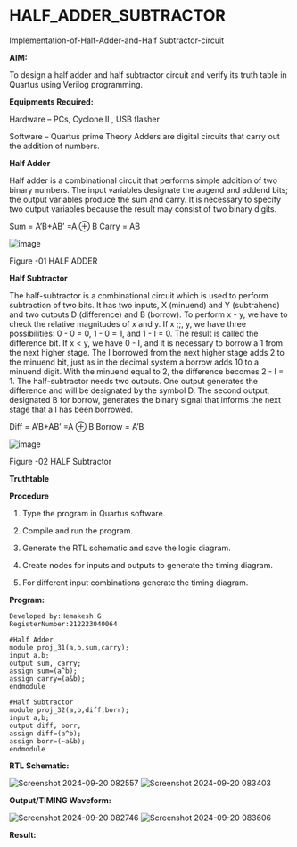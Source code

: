 # HALF_ADDER_SUBTRACTOR

Implementation-of-Half-Adder-and-Half Subtractor-circuit

**AIM:**

To design a half adder and half subtractor circuit and verify its truth table in Quartus using Verilog programming.

**Equipments Required:**

Hardware – PCs, Cyclone II , USB flasher 

Software – Quartus prime Theory Adders are digital circuits that carry out the addition of numbers.

**Half Adder**

Half adder is a combinational circuit that performs simple addition of two binary numbers. The input variables designate the augend and addend bits; the output variables produce the sum and carry. It is necessary to specify two output variables because the result may consist of two binary digits.

Sum = A’B+AB’ =A ⊕ B Carry = AB

![image](https://github.com/naavaneetha/HALF_ADDER_SUBTRACTOR/assets/154305477/bd4a0b2c-cdbc-4184-ab08-81578f121e1f)

Figure -01 HALF ADDER

**Half Subtractor**

The half-subtractor is a combinational circuit which is used to perform subtraction of two bits. It has two inputs, X (minuend) and Y (subtrahend) and two outputs D (difference) and B (borrow). To perform x - y, we have to check the relative magnitudes of x and y. If x ;;, y, we have three possibilities: 0 - 0 = 0, 1 - 0 = 1, and 1 - I = 0. The result is called the difference bit. If x < y, we have 0 - I, and it is necessary to borrow a 1 from the next higher stage. The I borrowed from the next higher stage adds 2 to the minuend bit, just as in the decimal system a borrow adds 10 to a minuend digit. With the minuend equal to 2, the difference becomes 2 - I = 1. The half-subtractor needs two outputs. One output generates the difference and will be designated by the symbol D. The second output, designated B for borrow, generates the binary signal that informs the next stage that a I has been borrowed. 

Diff = A’B+AB’ =A ⊕ B
Borrow = A’B

 ![image](https://github.com/naavaneetha/HALF_ADDER_SUBTRACTOR/assets/154305477/d76b099c-513f-4e7c-843a-e2fd028a531a)

Figure -02 HALF Subtractor

**Truthtable**

**Procedure**

1.	Type the program in Quartus software.

2.	Compile and run the program.

3.	Generate the RTL schematic and save the logic diagram.

4.	Create nodes for inputs and outputs to generate the timing diagram.

5.	For different input combinations generate the timing diagram.


**Program:**
```
Developed by:Hemakesh G 
RegisterNumber:212223040064
```
```
#Half Adder
module proj_31(a,b,sum,carry);
input a,b;
output sum, carry;
assign sum=(a^b);
assign carry=(a&b);
endmodule

#Half Subtractor
module proj_32(a,b,diff,borr);
input a,b;
output diff, borr;
assign diff=(a^b);
assign borr=(~a&b);
endmodule
```

**RTL Schematic:**

![Screenshot 2024-09-20 082557](https://github.com/user-attachments/assets/7b03f8e6-1964-466d-ac10-0f5e8e36b466)
![Screenshot 2024-09-20 083403](https://github.com/user-attachments/assets/968b3083-aa5d-4ee6-9b16-15940b30db25)


**Output/TIMING Waveform:**

![Screenshot 2024-09-20 082746](https://github.com/user-attachments/assets/aac49ded-5952-465d-bf7e-c53d58ba13e7)
![Screenshot 2024-09-20 083606](https://github.com/user-attachments/assets/394e1562-19f4-4f0a-8e50-e262272063ff)


**Result:**
